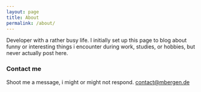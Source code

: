 ```yaml
---
layout: page
title: About
permalink: /about/
---
```


Developer with a rather busy life.
I initially set up this page to blog about funny or interesting things i encounter during work, studies, or hobbies, but never actually post here.

### Contact me
Shoot me a message, i might or might not respond.
[contact@mbergen.de](mailto:contact@mbergen.de)
